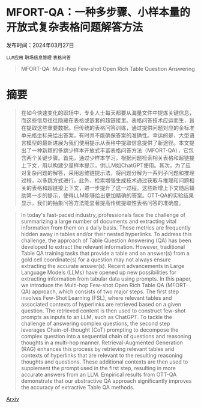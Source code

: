 # MFORT-QA：一种多步骤、小样本量的开放式复杂表格问题解答方法

发布时间：2024年03月27日

`LLM应用` `职场信息管理` `表格问答`

> MFORT-QA: Multi-hop Few-shot Open Rich Table Question Answering

# 摘要

> 在如今快速变化的职场中，专业人士每天都要从海量文件中提炼关键信息，而这些信息往往隐藏在表格或嵌套的超链接里。表格问答技术应运而生，旨在提取这些重要数据。但传统的表格问答训练，通过提供问题对应的金标准单元格坐标来给出答案，有时并不能确保答案的准确性。幸运的是，大型语言模型的最新进展为我们使用提示从表格中提取信息提供了新途径。本文提出了一种新颖的多跳少样本开放式丰富表格问答方法（MFORT-QA），它包含两个关键步骤。首先，通过少样本学习，根据问题检索相关表格和超链接上下文，用以构建少量样本提示，供LLM如ChatGPT使用。其次，为了应对复杂问题的解答，采用思维链提示法，将问题分解为一系列子问题和推理过程，以多跳方式进行。此外，检索增强生成技术通过获取与推理和问题相关的表格和超链接上下文，进一步提升了这一过程。这些新增上下文随后辅助第一步的提示，使得LLM能够给出更加精确的答案。OTT-QA的实验结果显示，我们的抽象问答方法能显著提高传统提取性表格问答的准确度。

> In today's fast-paced industry, professionals face the challenge of summarizing a large number of documents and extracting vital information from them on a daily basis. These metrics are frequently hidden away in tables and/or their nested hyperlinks. To address this challenge, the approach of Table Question Answering (QA) has been developed to extract the relevant information. However, traditional Table QA training tasks that provide a table and an answer(s) from a gold cell coordinate(s) for a question may not always ensure extracting the accurate answer(s). Recent advancements in Large Language Models (LLMs) have opened up new possibilities for extracting information from tabular data using prompts. In this paper, we introduce the Multi-hop Few-shot Open Rich Table QA (MFORT-QA) approach, which consists of two major steps. The first step involves Few-Shot Learning (FSL), where relevant tables and associated contexts of hyperlinks are retrieved based on a given question. The retrieved content is then used to construct few-shot prompts as inputs to an LLM, such as ChatGPT. To tackle the challenge of answering complex questions, the second step leverages Chain-of-thought (CoT) prompting to decompose the complex question into a sequential chain of questions and reasoning thoughts in a multi-hop manner. Retrieval-Augmented Generation (RAG) enhances this process by retrieving relevant tables and contexts of hyperlinks that are relevant to the resulting reasoning thoughts and questions. These additional contexts are then used to supplement the prompt used in the first step, resulting in more accurate answers from an LLM. Empirical results from OTT-QA demonstrate that our abstractive QA approach significantly improves the accuracy of extractive Table QA methods.

[Arxiv](https://arxiv.org/abs/2403.19116)